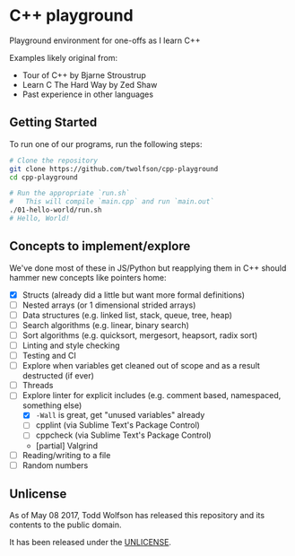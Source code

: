 # C++ playground
Playground environment for one-offs as I learn C++

Examples likely original from:

- Tour of C++ by Bjarne Stroustrup
- Learn C The Hard Way by Zed Shaw
- Past experience in other languages

## Getting Started
To run one of our programs, run the following steps:

```bash
# Clone the repository
git clone https://github.com/twolfson/cpp-playground
cd cpp-playground

# Run the appropriate `run.sh`
#   This will compile `main.cpp` and run `main.out`
./01-hello-world/run.sh
# Hello, World!
```

## Concepts to implement/explore
We've done most of these in JS/Python but reapplying them in C++ should hammer new concepts like pointers home:

- [x] Structs (already did a little but want more formal definitions)
- [ ] Nested arrays (or 1 dimensional strided arrays)
- [ ] Data structures (e.g. linked list, stack, queue, tree, heap)
- [ ] Search algorithms (e.g. linear, binary search)
- [ ] Sort algorithms (e.g. quicksort, mergesort, heapsort, radix sort)
- [ ] Linting and style checking
- [ ] Testing and CI
- [ ] Explore when variables get cleaned out of scope and as a result destructed (if ever)
- [ ] Threads
- [ ] Explore linter for explicit includes (e.g. comment based, namespaced, something else)
    - [x] `-Wall` is great, get "unused variables" already
    - [ ] cpplint (via Sublime Text's Package Control)
    - [ ] cppcheck (via Sublime Text's Package Control)
    - [partial] Valgrind
- [ ] Reading/writing to a file
- [ ] Random numbers

## Unlicense
As of May 08 2017, Todd Wolfson has released this repository and its contents to the public domain.

It has been released under the [UNLICENSE][].

[UNLICENSE]: UNLICENSE
